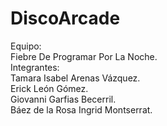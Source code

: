 # DiscoArcade
Equipo:<br>
Fiebre De Programar Por La Noche.<br>
Integrantes:<br>
Tamara Isabel Arenas Vázquez.<br>
Erick León Gómez.<br>
Giovanni Garfias Becerril.<br>
Báez de la Rosa Ingrid Montserrat.<br>

